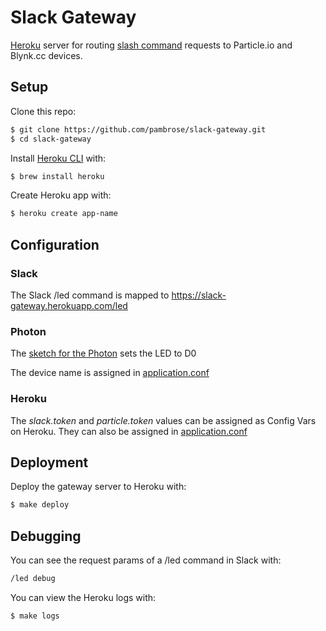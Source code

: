 # Slack Gateway

[Heroku](https://www.heroku.com/) server for routing [slash command](https://api.slack.com/slash-commands)
requests to Particle.io and Blynk.cc devices.

## Setup

Clone this repo:

```bash
$ git clone https://github.com/pambrose/slack-gateway.git
$ cd slack-gateway
```

Install [Heroku CLI](https://devcenter.heroku.com/articles/heroku-command) with:

```bash
$ brew install heroku
```

Create Heroku app with:

```bash
$ heroku create app-name
```

## Configuration

### Slack

The Slack /led command is mapped to https://slack-gateway.herokuapp.com/led


### Photon

The [sketch for the Photon](https://github.com/pambrose/slack-gateway/blob/master/photon/led.ino) sets the LED to D0

The device name is assigned in [application.conf](https://github.com/pambrose/slack-gateway/blob/master/src/main/resources/application.conf)


### Heroku

The *slack.token* and *particle.token* values can be assigned as Config Vars on Heroku. They can
also be assigned in [application.conf](https://github.com/pambrose/slack-gateway/blob/master/src/main/resources/application.conf)


## Deployment

Deploy the gateway server to Heroku with:

```bash
$ make deploy
```

## Debugging

You can see the request params of a /led command in Slack with:

```bash
/led debug
```

You can view the Heroku logs with:

```bash
$ make logs
```


